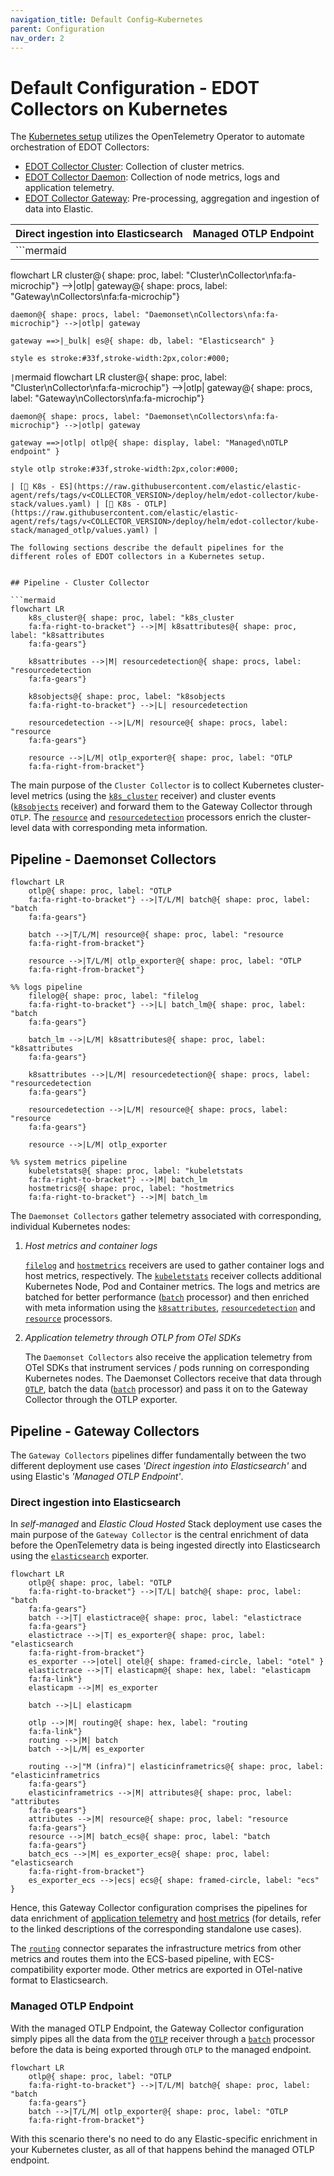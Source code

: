```yaml
---
navigation_title: Default Config—Kubernetes
parent: Configuration
nav_order: 2
---
```


# Default Configuration - EDOT Collectors on Kubernetes

The [Kubernetes setup](../../quickstart/index) utilizes the OpenTelemetry Operator to automate orchestration of EDOT Collectors:

* [EDOT Collector Cluster](#pipeline---cluster-collector): Collection of cluster metrics.
* [EDOT Collector Daemon](#pipeline---daemonset-collectors): Collection of node metrics, logs and application telemetry.
* [EDOT Collector Gateway](#pipeline---gateway-collectors): Pre-processing, aggregation and ingestion of data into Elastic.

| Direct ingestion into Elasticsearch | Managed OTLP Endpoint |
|---|---|
| ```mermaid
flowchart LR
    cluster@{ shape: proc, label: "Cluster\nCollector\nfa:fa-microchip"} -->|otlp| gateway@{ shape: procs, label: "Gateway\nCollectors\nfa:fa-microchip"}

    daemon@{ shape: procs, label: "Daemonset\nCollectors\nfa:fa-microchip"} -->|otlp| gateway

    gateway ==>|_bulk| es@{ shape: db, label: "Elasticsearch" }

    style es stroke:#33f,stroke-width:2px,color:#000;
``` | ```mermaid
flowchart LR
    cluster@{ shape: proc, label: "Cluster\nCollector\nfa:fa-microchip"} -->|otlp| gateway@{ shape: procs, label: "Gateway\nCollectors\nfa:fa-microchip"}

    daemon@{ shape: procs, label: "Daemonset\nCollectors\nfa:fa-microchip"} -->|otlp| gateway

    gateway ==>|otlp| otlp@{ shape: display, label: "Managed\nOTLP endpoint" }

    style otlp stroke:#33f,stroke-width:2px,color:#000;
``` |
| [📄 K8s - ES](https://raw.githubusercontent.com/elastic/elastic-agent/refs/tags/v<COLLECTOR_VERSION>/deploy/helm/edot-collector/kube-stack/values.yaml) | [📄 K8s - OTLP](https://raw.githubusercontent.com/elastic/elastic-agent/refs/tags/v<COLLECTOR_VERSION>/deploy/helm/edot-collector/kube-stack/managed_otlp/values.yaml) |

The following sections describe the default pipelines for the different roles of EDOT collectors in a Kubernetes setup.


## Pipeline - Cluster Collector

```mermaid
flowchart LR
    k8s_cluster@{ shape: proc, label: "k8s_cluster
    fa:fa-right-to-bracket"} -->|M| k8sattributes@{ shape: proc, label: "k8sattributes
    fa:fa-gears"}

    k8sattributes -->|M| resourcedetection@{ shape: procs, label: "resourcedetection
    fa:fa-gears"}

    k8sobjects@{ shape: proc, label: "k8sobjects
    fa:fa-right-to-bracket"} -->|L| resourcedetection

    resourcedetection -->|L/M| resource@{ shape: procs, label: "resource
    fa:fa-gears"}

    resource -->|L/M| otlp_exporter@{ shape: proc, label: "OTLP
    fa:fa-right-from-bracket"}
```

The main purpose of the `Cluster Collector` is to collect Kubernetes cluster-level metrics (using the [`k8s_cluster`] receiver) and cluster events ([`k8sobjects`] receiver) and forward them to the Gateway Collector through `OTLP`. The [`resource`] and [`resourcedetection`] processors enrich the cluster-level data with corresponding meta information.


## Pipeline - Daemonset Collectors

```mermaid
flowchart LR
    otlp@{ shape: proc, label: "OTLP
    fa:fa-right-to-bracket"} -->|T/L/M| batch@{ shape: proc, label: "batch
    fa:fa-gears"}

    batch -->|T/L/M| resource@{ shape: proc, label: "resource
    fa:fa-right-from-bracket"}

    resource -->|T/L/M| otlp_exporter@{ shape: proc, label: "OTLP
    fa:fa-right-from-bracket"}

%% logs pipeline
    filelog@{ shape: proc, label: "filelog
    fa:fa-right-to-bracket"} -->|L| batch_lm@{ shape: proc, label: "batch
    fa:fa-gears"}

    batch_lm -->|L/M| k8sattributes@{ shape: proc, label: "k8sattributes
    fa:fa-gears"}

    k8sattributes -->|L/M| resourcedetection@{ shape: procs, label: "resourcedetection
    fa:fa-gears"}

    resourcedetection -->|L/M| resource@{ shape: procs, label: "resource
    fa:fa-gears"}

    resource -->|L/M| otlp_exporter

%% system metrics pipeline
    kubeletstats@{ shape: proc, label: "kubeletstats
    fa:fa-right-to-bracket"} -->|M| batch_lm
    hostmetrics@{ shape: proc, label: "hostmetrics
    fa:fa-right-to-bracket"} -->|M| batch_lm
```

The `Daemonset Collectors` gather telemetry associated with corresponding, individual Kubernetes nodes:

1. *Host metrics and container logs*

    [`filelog`] and [`hostmetrics`] receivers are used to gather container logs and host metrics, respectively.
    The [`kubeletstats`] receiver collects additional Kubernetes Node, Pod and Container metrics.
    The logs and metrics are batched for better performance ([`batch`] processor) and then enriched with meta information using the
    [`k8sattributes`], [`resourcedetection`] and [`resource`] processors.

2. *Application telemetry through OTLP from OTel SDKs*

    The `Daemonset Collectors` also receive the application telemetry from OTel SDKs that instrument services / pods running on
    corresponding Kubernetes nodes. The Daemonset Collectors receive that data through [`OTLP`], batch the data ([`batch`] processor)
    and pass it on to the Gateway Collector through the OTLP exporter.

## Pipeline - Gateway Collectors

The `Gateway Collectors` pipelines differ fundamentally between the two different deployment use cases *'Direct ingestion into Elasticsearch'*
and using Elastic's *'Managed OTLP Endpoint'*.

### Direct ingestion into Elasticsearch

In *self-managed* and *Elastic Cloud Hosted* Stack deployment use cases the main purpose of the `Gateway Collector` is the central enrichment of data
before the OpenTelemetry data is being ingested directly into Elasticsearch using the [`elasticsearch`] exporter.

```mermaid
flowchart LR
    otlp@{ shape: proc, label: "OTLP
    fa:fa-right-to-bracket"} -->|T/L| batch@{ shape: proc, label: "batch
    fa:fa-gears"}
    batch -->|T| elastictrace@{ shape: proc, label: "elastictrace
    fa:fa-gears"}
    elastictrace -->|T| es_exporter@{ shape: proc, label: "elasticsearch
    fa:fa-right-from-bracket"}
    es_exporter -->|otel| otel@{ shape: framed-circle, label: "otel" }
    elastictrace -->|T| elasticapm@{ shape: hex, label: "elasticapm
    fa:fa-link"}
    elasticapm -->|M| es_exporter

    batch -->|L| elasticapm

    otlp -->|M| routing@{ shape: hex, label: "routing
    fa:fa-link"}
    routing -->|M| batch
    batch -->|L/M| es_exporter

    routing -->|"M (infra)"| elasticinframetrics@{ shape: proc, label: "elasticinframetrics
    fa:fa-gears"}
    elasticinframetrics -->|M| attributes@{ shape: proc, label: "attributes
    fa:fa-gears"}
    attributes -->|M| resource@{ shape: proc, label: "resource
    fa:fa-gears"}
    resource -->|M| batch_ecs@{ shape: proc, label: "batch
    fa:fa-gears"}
    batch_ecs -->|M| es_exporter_ecs@{ shape: proc, label: "elasticsearch
    fa:fa-right-from-bracket"}
    es_exporter_ecs -->|ecs| ecs@{ shape: framed-circle, label: "ecs" }
```

Hence, this Gateway Collector configuration comprises the pipelines for data enrichment of [application telemetry](./default-config-standalone#application--traces-collection-pipeline) and [host metrics](./default-config-standalone#host-metrics-collection-pipeline) (for details, refer to the linked descriptions of the corresponding standalone use cases).

The [`routing`] connector separates the infrastructure metrics from other metrics and routes them into the ECS-based pipeline, with ECS-compatibility exporter mode.
Other metrics are exported in OTel-native format to Elasticsearch.

### Managed OTLP Endpoint

With the managed OTLP Endpoint, the Gateway Collector configuration simply pipes all the data from the [`OTLP`] receiver through a [`batch`] processor before the data is being exported through `OTLP` to the managed endpoint.

```mermaid
flowchart LR
    otlp@{ shape: proc, label: "OTLP
    fa:fa-right-to-bracket"} -->|T/L/M| batch@{ shape: proc, label: "batch
    fa:fa-gears"}
    batch -->|T/L/M| otlp_exporter@{ shape: proc, label: "OTLP
    fa:fa-right-from-bracket"}
```

With this scenario there's no need to do any Elastic-specific enrichment in your Kubernetes cluster, as all of that happens behind the managed OTLP endpoint.

[`hostmetrics`]: https://github.com/open-telemetry/opentelemetry-collector-contrib/tree/main/receiver/hostmetricsreceiver
[`elasticsearch`]: https://github.com/open-telemetry/opentelemetry-collector-contrib/tree/main/exporter/elasticsearchexporter
[`elasticinframetrics`]: https://github.com/elastic/opentelemetry-collector-components/tree/main/processor/elasticinframetricsprocessor
[`elasticsearch`]: https://github.com/open-telemetry/opentelemetry-collector-contrib/tree/main/exporter/elasticsearchexporter
[`k8s_cluster`]: https://github.com/open-telemetry/opentelemetry-collector-contrib/tree/main/receiver/k8sclusterreceiver
[`k8sobjects`]: https://github.com/open-telemetry/opentelemetry-collector-contrib/tree/main/receiver/k8sobjectsreceiver
[`resource`]: https://github.com/open-telemetry/opentelemetry-collector-contrib/tree/main/processor/resourceprocessor
[`k8sattributes`]: https://github.com/open-telemetry/opentelemetry-collector-contrib/tree/main/processor/k8sattributesprocessor
[`resourcedetection`]: https://github.com/open-telemetry/opentelemetry-collector-contrib/tree/main/processor/resourcedetectionprocessor
[`filelog`]: https://github.com/open-telemetry/opentelemetry-collector-contrib/tree/main/receiver/filelogreceiver
[`hostmetrics`]: https://github.com/open-telemetry/opentelemetry-collector-contrib/tree/main/receiver/hostmetricsreceiver
[`kubeletstats`]: https://github.com/open-telemetry/opentelemetry-collector-contrib/tree/main/receiver/kubeletstatsreceiver
[`batch`]: https://github.com/open-telemetry/opentelemetry-collector/tree/main/processor/batchprocessor
[`OTLP`]: https://github.com/open-telemetry/opentelemetry-collector/tree/main/receiver/otlpreceiver
[`routing`]: https://github.com/open-telemetry/opentelemetry-collector-contrib/tree/main/connector/routingconnector